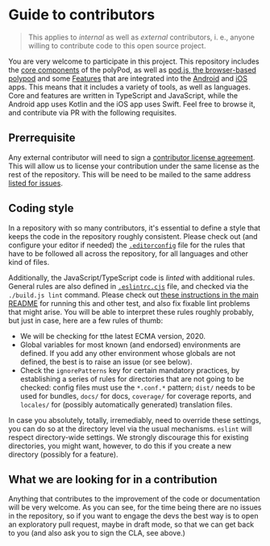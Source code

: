 # Guide to contributors

> This applies to *internal* as well as *external* contributors, i. e., anyone willing to contribute code to this open source project.

You are very welcome to participate in this project. This repository includes the [core components](core/) of the polyPod, as well as [pod.js, the browser-based polypod](podjs) and some [Features](features/) that are integrated into the [Android](android/) and [iOS](ios/) apps. This means that it includes a variety of tools, as well as languages. Core and features are written in TypeScript and JavaScript, while the Android app uses Kotlin and the iOS app uses Swift. Feel free to browse it, and contribute via PR with the following requisites.

## Prerrequisite

Any external contributor will need to sign a [contributor license agreement](https://en.wikipedia.org/wiki/Contributor_License_Agreement). This will allow us to license your contribution under the same license as the rest of the repository. This will be need to be mailed to the same address [listed for issues](README.md#issues).

## Coding style

In a repository with so many contributors, it's essential to define a style that keeps the code in the repository roughly consistent. Please check out (and configure your editor if needed) the [`.editorconfig`](.editorconfig) file for the rules that have to be followed all across the repository, for all languages and other kind of files.

Additionally, the JavaScript/TypeScript code is *linted* with additional rules. General rules are also defined in [`.eslintrc.cjs`](.eslintrc.js) file, and checked via the `./build.js lint` command. Please check out [these instructions in the main README](README.md#testing) for running this and other test, and also fix fixable lint problems that might arise. You will be able to interpret these rules roughly probably, but just in case, here are a few rules of thumb:

* We will be checking for tthe latest ECMA version, 2020.
* Global variables for most known (and endorsed) environments are defined. If you add any other environment whose globals are not defined, the best is to raise an issue (or see below).
* Check the `ignorePatterns` key for certain mandatory practices, by establishing a series of rules for directories that are not going to be checked: config files must use the `*.conf.*` pattern; `dist/` needs to be used for bundles, `docs/` for docs, `coverage/` for coverage reports, and `locales/` for (possibly automatically generated) translation files.

In case you absolutely, totally, irremediably, need to override these settings, you can do so at the directory level via the usual mechanisms. `eslint` will respect directory-wide settings. We strongly discourage this for existing directories, you might want, however, to do this if you create a new directory (possibly for a feature).

## What we are looking for in a contribution

Anything that contributes to the improvement of the code or documentation will be very welcome. As you can see, for the time being there are no issues in the repository, so if you want to engage the devs the best way is to open an exploratory pull request, maybe in draft mode, so that we can get back to you (and also ask you to sign the CLA, see above.)